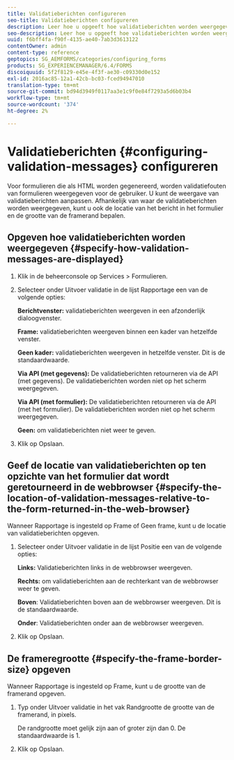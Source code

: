 ```yaml
---
title: Validatieberichten configureren
seo-title: Validatieberichten configureren
description: Leer hoe u opgeeft hoe validatieberichten worden weergegeven en waar deze zich bevinden ten opzichte van het formulier dat wordt geretourneerd in de webbrowser.
seo-description: Leer hoe u opgeeft hoe validatieberichten worden weergegeven en waar deze zich bevinden ten opzichte van het formulier dat wordt geretourneerd in de webbrowser.
uuid: f6bff4fa-f90f-4135-ae40-7ab3d3613122
contentOwner: admin
content-type: reference
geptopics: SG_AEMFORMS/categories/configuring_forms
products: SG_EXPERIENCEMANAGER/6.4/FORMS
discoiquuid: 5f2f8129-e45e-4f3f-ae30-c09330d0e152
exl-id: 2016ac85-12a1-42cb-bc03-fced94947010
translation-type: tm+mt
source-git-commit: bd94d3949f0117aa3e1c9f0e84f7293a5d6b03b4
workflow-type: tm+mt
source-wordcount: '374'
ht-degree: 2%

---
```


# Validatieberichten {#configuring-validation-messages} configureren

Voor formulieren die als HTML worden gegenereerd, worden validatiefouten van formulieren weergegeven voor de gebruiker. U kunt de weergave van validatieberichten aanpassen. Afhankelijk van waar de validatieberichten worden weergegeven, kunt u ook de locatie van het bericht in het formulier en de grootte van de framerand bepalen.

## Opgeven hoe validatieberichten worden weergegeven {#specify-how-validation-messages-are-displayed}

1. Klik in de beheerconsole op Services > Formulieren.
1. Selecteer onder Uitvoer validatie in de lijst Rapportage een van de volgende opties:

   **Berichtvenster:** validatieberichten weergeven in een afzonderlijk dialoogvenster.

   **Frame:** validatieberichten weergeven binnen een kader van hetzelfde venster.

   **Geen kader:** validatieberichten weergeven in hetzelfde venster. Dit is de standaardwaarde.

   **Via API (met gegevens):** De validatieberichten retourneren via de API (met gegevens). De validatieberichten worden niet op het scherm weergegeven.

   **Via API (met formulier):** De validatieberichten retourneren via de API (met het formulier). De validatieberichten worden niet op het scherm weergegeven.

   **Geen:** om validatieberichten niet weer te geven.

1. Klik op Opslaan.

## Geef de locatie van validatieberichten op ten opzichte van het formulier dat wordt geretourneerd in de webbrowser {#specify-the-location-of-validation-messages-relative-to-the-form-returned-in-the-web-browser}

Wanneer Rapportage is ingesteld op Frame of Geen frame, kunt u de locatie van validatieberichten opgeven.

1. Selecteer onder Uitvoer validatie in de lijst Positie een van de volgende opties:

   **Links:** Validatieberichten links in de webbrowser weergeven.

   **Rechts:** om validatieberichten aan de rechterkant van de webbrowser weer te geven.

   **Boven**: Validatieberichten boven aan de webbrowser weergeven. Dit is de standaardwaarde.

   **Onder**: Validatieberichten onder aan de webbrowser weergeven.

1. Klik op Opslaan.

## De frameregrootte {#specify-the-frame-border-size} opgeven

Wanneer Rapportage is ingesteld op Frame, kunt u de grootte van de framerand opgeven.

1. Typ onder Uitvoer validatie in het vak Randgrootte de grootte van de framerand, in pixels.

   De randgrootte moet gelijk zijn aan of groter zijn dan 0. De standaardwaarde is 1.

1. Klik op Opslaan.
